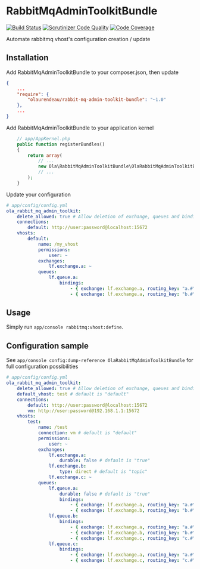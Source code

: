 # RabbitMqAdminToolkitBundle

[![Build Status](https://travis-ci.org/olaurendeau/RabbitMqAdminToolkitBundle.svg?branch=master)](https://travis-ci.org/olaurendeau/RabbitMqAdminToolkitBundle) [![Scrutinizer Code Quality](https://scrutinizer-ci.com/g/olaurendeau/RabbitMqAdminToolkitBundle/badges/quality-score.png?b=master)](https://scrutinizer-ci.com/g/olaurendeau/RabbitMqAdminToolkitBundle/?branch=master) [![Code Coverage](https://scrutinizer-ci.com/g/olaurendeau/RabbitMqAdminToolkitBundle/badges/coverage.png?b=master)](https://scrutinizer-ci.com/g/olaurendeau/RabbitMqAdminToolkitBundle/?branch=master)

Automate rabbitmq vhost's configuration creation / update

## Installation

Add RabbitMqAdminToolkitBundle to your composer.json, then update

```json
{
    ...
    "require": {
        "olaurendeau/rabbit-mq-admin-toolkit-bundle": "~1.0"
    },
    ...
}
```
Add RabbitMqAdminToolkitBundle to your application kernel

```php
    // app/AppKernel.php
    public function registerBundles()
    {
        return array(
            // ...
            new Ola\RabbitMqAdminToolkitBundle\OlaRabbitMqAdminToolkitBundle(),
            // ...
        );
    }
```

Update your configuration

```yml
# app/config/config.yml
ola_rabbit_mq_admin_toolkit:
    delete_allowed: true # Allow deletion of exchange, queues and binding for updating configuration. Shouldn't be enabled in production
    connections:
        default: http://user:password@localhost:15672
    vhosts:
        default:
            name: /my_vhost
            permissions:
                user: ~
            exchanges:
                lf.exchange.a: ~
            queues:
                lf.queue.a:
                    bindings:
                        - { exchange: lf.exchange.a, routing_key: "a.#" }
                        - { exchange: lf.exchange.a, routing_key: "b.#" }
```

## Usage

Simply run `app/console rabbitmq:vhost:define`.

## Configuration sample

See `app/console config:dump-reference OlaRabbitMqAdminToolkitBundle` for full configuration possibilities

```yml
# app/config/config.yml
ola_rabbit_mq_admin_toolkit:
    delete_allowed: true # Allow deletion of exchange, queues and binding for updating configuration. Shouldn't be enabled in production
    default_vhost: test # default is "default"
    connections:
        default: http://user:password@localhost:15672
        vm: http://user:password@192.168.1.1:15672
    vhosts:
        test:
            name: /test
            connection: vm # default is "default"
            permissions:
                user: ~
            exchanges:
                lf.exchange.a:
                    durable: false # default is "true"
                lf.exchange.b:
                    type: direct # default is "topic"
                lf.exchange.c: ~
            queues:
                lf.queue.a:
                    durable: false # default is "true"
                    bindings:
                        - { exchange: lf.exchange.a, routing_key: "a.#" }
                        - { exchange: lf.exchange.b, routing_key: "b.#" }
                lf.queue.b:
                    bindings:
                        - { exchange: lf.exchange.a, routing_key: "a.#" }
                        - { exchange: lf.exchange.b, routing_key: "b.#" }
                        - { exchange: lf.exchange.c, routing_key: "c.#" }
                lf.queue.c:
                    bindings:
                        - { exchange: lf.exchange.a, routing_key: "a.#" }
                        - { exchange: lf.exchange.c, routing_key: "c.#" }

```
